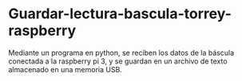 # Guardar-lectura-bascula-torrey-raspberry
Mediante un programa en python, se reciben los datos de la báscula conectada a la raspberry pi 3, y se guardan en un archivo de texto almacenado en una memoria USB.
